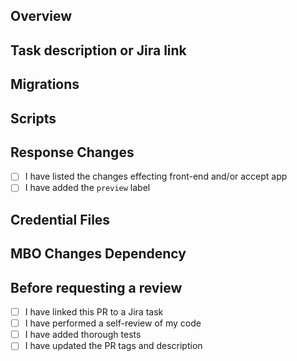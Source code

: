 ## Overview

<!---
Give an overview of the code changes for the benefit of reviewers. Add any
details that would aid them in their review of the PR
-->

## Task description or Jira link

<!---
List the steps/milestones that you've accomplished and plan to accomplish as part of this PR
-->

## Migrations

<!---
Does your PR have migrations?
If yes, please ensure [@sre](https://github.com/orgs/mrsool/teams/sre) perform the migration successfully in production before merging it.
If no, skip this.
-->

## Scripts

<!---
List any scripts that we need to run before or after the deployment.
-->

## Response Changes

<!---
Does your PR have response changes that might affect the front-end or accept app?
If yes, please ensure to discuss the changes with the relevant developers
If no, skip this.
-->

- [ ] I have listed the changes effecting front-end and/or accept app
- [ ] I have added the `preview` label

## Credential Files

<!---
Does your PR change credential files?
If yes, please ensure that any added or changed keys are available in credential files of all required environments.
If no, skip this.
-->

## MBO Changes Dependency

<!---
Are your changes dependent on other changes in MBO?
If yes, please link their PR here. It will help with tracking their progress so we can make sure that their changes are ready when we deploy.
If no, skip this.
-->

## Before requesting a review

- [ ] I have linked this PR to a Jira task
- [ ] I have performed a self-review of my code
- [ ] I have added thorough tests
- [ ] I have updated the PR tags and description
